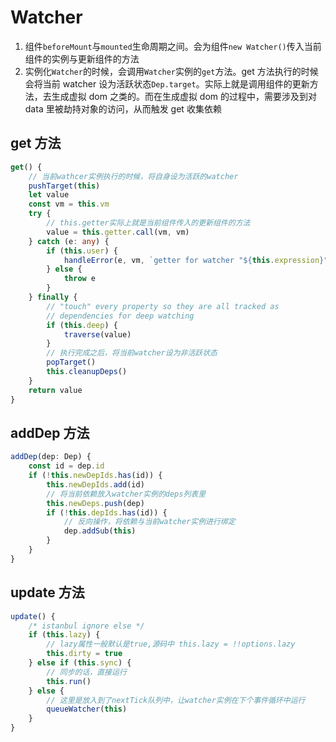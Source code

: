 # Watcher

1. 组件`beforeMount`与`mounted`生命周期之间。会为组件`new Watcher()`传入当前组件的实例与更新组件的方法
2. 实例化`Watcher`的时候，会调用`Watcher`实例的`get`方法。get 方法执行的时候会将当前 watcher 设为活跃状态`Dep.target`。实际上就是调用组件的更新方法，去生成虚拟 dom 之类的。而在生成虚拟 dom 的过程中，需要涉及到对 data 里被劫持对象的访问，从而触发 get 收集依赖

## get 方法

```ts
get() {
	// 当前wathcer实例执行的时候，将自身设为活跃的watcher
	pushTarget(this)
	let value
	const vm = this.vm
	try {
		// this.getter实际上就是当前组件传入的更新组件的方法
		value = this.getter.call(vm, vm)
	} catch (e: any) {
		if (this.user) {
			handleError(e, vm, `getter for watcher "${this.expression}"`)
		} else {
			throw e
		}
	} finally {
		// "touch" every property so they are all tracked as
		// dependencies for deep watching
		if (this.deep) {
			traverse(value)
		}
		// 执行完成之后，将当前watcher设为非活跃状态
		popTarget()
		this.cleanupDeps()
	}
	return value
}
```

## addDep 方法

```ts
addDep(dep: Dep) {
	const id = dep.id
	if (!this.newDepIds.has(id)) {
		this.newDepIds.add(id)
		// 将当前依赖放入watcher实例的deps列表里
		this.newDeps.push(dep)
		if (!this.depIds.has(id)) {
			// 反向操作，将依赖与当前watcher实例进行绑定
			dep.addSub(this)
		}
	}
}
```

## update 方法

```ts
update() {
	/* istanbul ignore else */
	if (this.lazy) {
		// lazy属性一般默认是true,源码中 this.lazy = !!options.lazy
		this.dirty = true
	} else if (this.sync) {
		// 同步的话，直接运行
		this.run()
	} else {
		// 这里是放入到了nextTick队列中，让watcher实例在下个事件循环中运行
		queueWatcher(this)
	}
}
```
